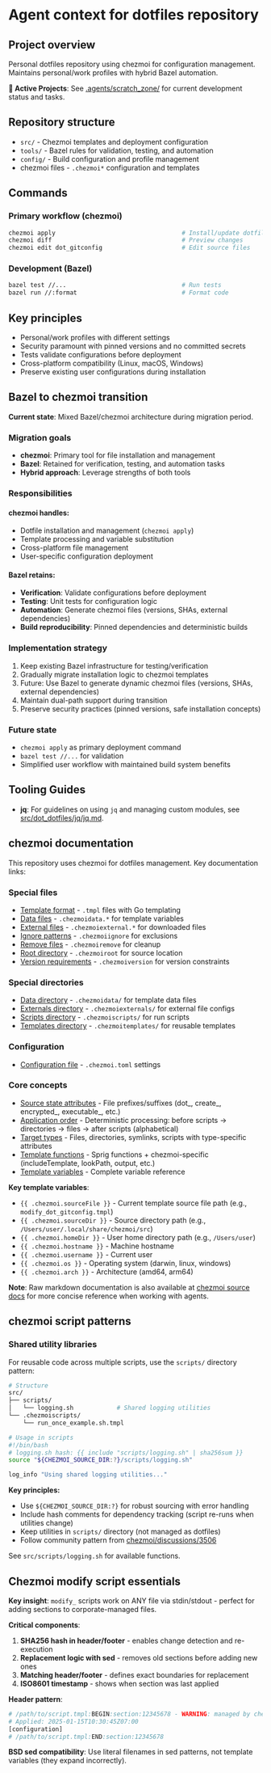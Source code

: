 # Agent context for dotfiles repository

## Project overview

Personal dotfiles repository using chezmoi for configuration management. Maintains personal/work profiles with hybrid Bazel automation.

**🚧 Active Projects**: See [.agents/scratch_zone/](.agents/scratch_zone/) for current development status and tasks.

## Repository structure

- `src/` - Chezmoi templates and deployment configuration
- `tools/` - Bazel rules for validation, testing, and automation
- `config/` - Build configuration and profile management
- chezmoi files - `.chezmoi*` configuration and templates

## Commands

### Primary workflow (chezmoi)
```bash
chezmoi apply                                   # Install/update dotfiles
chezmoi diff                                    # Preview changes
chezmoi edit dot_gitconfig                      # Edit source files
```

### Development (Bazel)
```bash
bazel test //...                                # Run tests
bazel run //:format                             # Format code
```

## Key principles

- Personal/work profiles with different settings  
- Security paramount with pinned versions and no committed secrets
- Tests validate configurations before deployment
- Cross-platform compatibility (Linux, macOS, Windows)
- Preserve existing user configurations during installation

## Bazel to chezmoi transition

**Current state**: Mixed Bazel/chezmoi architecture during migration period.

### Migration goals
- **chezmoi**: Primary tool for file installation and management
- **Bazel**: Retained for verification, testing, and automation tasks
- **Hybrid approach**: Leverage strengths of both tools

### Responsibilities

#### chezmoi handles:
- Dotfile installation and management (`chezmoi apply`)
- Template processing and variable substitution
- Cross-platform file management
- User-specific configuration deployment

#### Bazel retains:
- **Verification**: Validate configurations before deployment
- **Testing**: Unit tests for configuration logic
- **Automation**: Generate chezmoi files (versions, SHAs, external dependencies)
- **Build reproducibility**: Pinned dependencies and deterministic builds

### Implementation strategy
1. Keep existing Bazel infrastructure for testing/verification
2. Gradually migrate installation logic to chezmoi templates
3. Future: Use Bazel to generate dynamic chezmoi files (versions, SHAs, external dependencies)
4. Maintain dual-path support during transition
5. Preserve security practices (pinned versions, safe installation concepts)

### Future state
- `chezmoi apply` as primary deployment command
- `bazel test //...` for validation
- Simplified user workflow with maintained build system benefits

## Tooling Guides

- **jq**: For guidelines on using `jq` and managing custom modules, see [src/dot_dotfiles/jq/jq.md](src/dot_dotfiles/jq/jq.md).

## chezmoi documentation

This repository uses chezmoi for dotfiles management. Key documentation links:

### Special files
- [Template format](https://www.chezmoi.io/reference/special-files/chezmoi-format-tmpl/) - `.tmpl` files with Go templating
- [Data files](https://www.chezmoi.io/reference/special-files/chezmoidata-format/) - `.chezmoidata.*` for template variables
- [External files](https://www.chezmoi.io/reference/special-files/chezmoiexternal-format/) - `.chezmoiexternal.*` for downloaded files
- [Ignore patterns](https://www.chezmoi.io/reference/special-files/chezmoiignore/) - `.chezmoiignore` for exclusions
- [Remove files](https://www.chezmoi.io/reference/special-files/chezmoiremove/) - `.chezmoiremove` for cleanup
- [Root directory](https://www.chezmoi.io/reference/special-files/chezmoiroot/) - `.chezmoiroot` for source location
- [Version requirements](https://www.chezmoi.io/reference/special-files/chezmoiversion/) - `.chezmoiversion` for version constraints

### Special directories
- [Data directory](https://www.chezmoi.io/reference/special-directories/chezmoidata/) - `.chezmoidata/` for template data files
- [Externals directory](https://www.chezmoi.io/reference/special-directories/chezmoiexternals/) - `.chezmoiexternals/` for external file configs  
- [Scripts directory](https://www.chezmoi.io/reference/special-directories/chezmoiscripts/) - `.chezmoiscripts/` for run scripts
- [Templates directory](https://www.chezmoi.io/reference/special-directories/chezmoitemplates/) - `.chezmoitemplates/` for reusable templates

### Configuration
- [Configuration file](https://www.chezmoi.io/reference/configuration-file/) - `.chezmoi.toml` settings

### Core concepts
- [Source state attributes](https://www.chezmoi.io/reference/source-state-attributes/) - File prefixes/suffixes (dot_, create_, encrypted_, executable_, etc.)
- [Application order](https://www.chezmoi.io/reference/application-order/) - Deterministic processing: before scripts → directories → files → after scripts (alphabetical)
- [Target types](https://www.chezmoi.io/reference/target-types/) - Files, directories, symlinks, scripts with type-specific attributes
- [Template functions](https://www.chezmoi.io/reference/templates/functions/) - Sprig functions + chezmoi-specific (includeTemplate, lookPath, output, etc.)
- [Template variables](https://www.chezmoi.io/reference/templates/variables/) - Complete variable reference

**Key template variables**:
- `{{ .chezmoi.sourceFile }}` - Current template source file path (e.g., `modify_dot_gitconfig.tmpl`)  
- `{{ .chezmoi.sourceDir }}` - Source directory path (e.g., `/Users/user/.local/share/chezmoi/src`)
- `{{ .chezmoi.homeDir }}` - User home directory path (e.g., `/Users/user`)
- `{{ .chezmoi.hostname }}` - Machine hostname
- `{{ .chezmoi.username }}` - Current user
- `{{ .chezmoi.os }}` - Operating system (darwin, linux, windows)
- `{{ .chezmoi.arch }}` - Architecture (amd64, arm64)

**Note**: Raw markdown documentation is also available at [chezmoi source docs](https://github.com/twpayne/chezmoi/tree/master/assets/chezmoi.io) for more concise reference when working with agents.

## chezmoi script patterns

### Shared utility libraries

For reusable code across multiple scripts, use the `scripts/` directory pattern:

```bash
# Structure
src/
├── scripts/
│   └── logging.sh            # Shared logging utilities
└── .chezmoiscripts/
    └── run_once_example.sh.tmpl

# Usage in scripts
#!/bin/bash
# logging.sh hash: {{ include "scripts/logging.sh" | sha256sum }}
source "${CHEZMOI_SOURCE_DIR:?}/scripts/logging.sh"

log_info "Using shared logging utilities..."
```

**Key principles:**
- Use `${CHEZMOI_SOURCE_DIR:?}` for robust sourcing with error handling
- Include hash comments for dependency tracking (script re-runs when utilities change)  
- Keep utilities in `scripts/` directory (not managed as dotfiles)
- Follow community pattern from [chezmoi/discussions/3506](https://github.com/twpayne/chezmoi/discussions/3506)

See `src/scripts/logging.sh` for available functions.

## Chezmoi modify script essentials

**Key insight**: `modify_` scripts work on ANY file via stdin/stdout - perfect for adding sections to corporate-managed files.

**Critical components**:
1. **SHA256 hash in header/footer** - enables change detection and re-execution  
2. **Replacement logic with sed** - removes old sections before adding new ones
3. **Matching header/footer** - defines exact boundaries for replacement
4. **ISO8601 timestamp** - shows when section was last applied

**Header pattern**:
```bash
# /path/to/script.tmpl:BEGIN:section:12345678 - WARNING: managed by chezmoi, do not edit
# Applied: 2025-01-15T10:30:45Z07:00
[configuration]
# /path/to/script.tmpl:END:section:12345678
```

**BSD sed compatibility**: Use literal filenames in sed patterns, not template variables (they expand incorrectly).
